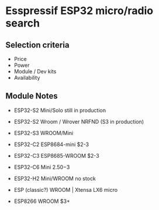 # Esspressif ESP32 micro/radio search

## Selection criteria
- Price
- Power
- Module / Dev kits
- Availability

## Module Notes
- ESP32-S2 Mini/Solo still in production
- ESP32-S2 Wroom / Wrover NRFND (S3 in production)

- ESP32-S3 WROOM/Mini

- ESP32-C2 ESP8684-mini $2-3
- ESP32-C3 ESP8685-WROOM $2-3
- ESP32-C6 Mini $2.50-$3
- ESP32-H2 Mini/WROOM no stock

- ESP (classic?) WROOM | Xtensa LX6 micro

- ESP8266 WROOM $3+

